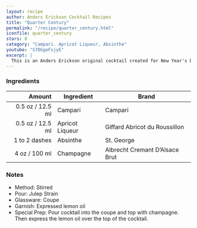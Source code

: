 ```yaml
---
layout: recipe
author: Anders Erickson Cocktail Recipes
title: "Quarter Century"
permalink: "/recipe/quarter_century.html"
iconfile: quarter_century
stars: 0
category: "Campari. Apricot Liqueur, Absinthe"
youtube: "S7DGgeFsjyE"
excerpt: |
  This is an Anders Erickson original cocktail created for New Year's Day, 2025.
---
```


### Ingredients

|        Amount | Ingredient      | Brand                          |
| ------------: | --------------- | ------------------------------ |
|        0.5 oz / 12.5 ml | Campari         | Campari                        |
|        0.5 oz / 12.5 ml | Apricot Liqueur | Giffard Abricot du Roussillon  |
| 1 to 2 dashes | Absinthe        | St. George                     |
|          4 oz / 100 ml | Champagne       | Albrecht Cremant D’Alsace Brut |

### Notes

- Method: Stirred
- Pour: Julep Strain
- Glassware: Coupe
- Garnish: Expressed lemon oil
- Special Prep: Pour cocktail into the coupe and top with champagne. Then express the lemon oil over the top of the cocktail.
